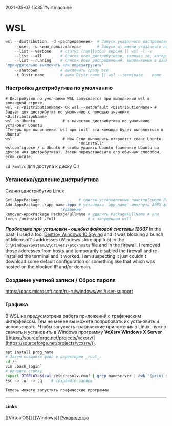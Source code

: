 2021-05-07 15:35
#virtmachine 
# WSL
```PowerShell
wsl --distribution, -d <распределение>	# Запуск указанного распределения.
    --user, -u <имя_пользователя>		# Запуск от имени указанного пользователя.
	--list --verbose 	# статус (run||stop) версия || wsl -l -v
	--list --all 		# Список всех дистрибутивов, включая те, которые сейчас не используются. Они могут находиться в процессе установки, удаления или в неработающем состоянии.
	--list --running 	# Список всех распределений, выполняемых в данный момент.
'принудительно выключить или перезагрузить'
	--shutdown 			# выключить сразу все
	-t Distr_name		# выкл Distr_name || wsl --terminate	name
```
### Настройка дистрибутива по умолчанию
```Shell
# Дистрибутив по умолчанию WSL запускается при выполнении wsl в командной строке.
wsl -s <DistributionName> OR wsl --setdefault <DistributionName> # Задает для дистрибутив по умолчанию с помощью значения <DistributionName>
wsl -s Ubuntu			 # в качестве дистрибутива по умолчанию установит Ubuntu 
"Теперь при выполнении `wsl npm init` эта команда будет выполняться в Ubuntu"
wsl 					 # Now Если выполнить откроется сеанс Ubuntu.
								"Uninstall"
wslconfig.exe / u Ubuntu # чтобы удалить Ubuntu (замените Ubuntu на другое имя дистрибутива). Затем переустановите его обычным способом, если хотите.
```
`cd /mnt/c` для доступа к диску C:\\
### Установка/удаление дистрибутива
[Скачить](https://docs.microsoft.com/ru-ru/windows/wsl/install-manual)дистрибутив Linux
``` Powershell
Get-AppxPackage					# список установленных пакетов(смори PackageFullName)
Add-AppxPackage .\app_name.appx # установка `app_name`-имя/путь APPX-файла дистрибутива
						'Удаление'
Remover-AppxPackage	PackageFullName # удалить PackageFullName # или
lxrun /uninstall /full				# в запущенном wsl?
```
_**Проблемма при установки - ошибка файловой системы 12007**_
In the past, I used a tool [Destroy Windows 10 Spying](https://github.com/Nummer/Destroy-Windows-10-Spying) and it was blocking a bunch of Microsoft's addresses (Windows store app too) in the `C:\Windows\System32\drivers\etc\hosts` file and in the firewall. I removed those addresses from hosts and temporarily disabled the firewall and re-installed the terminal and it worked. I am suspecting it just couldn't download some default configuration or something like that which was hosted on the blocked IP and/or domain.

### Создание учетной записи / Сброс пароля 
https://docs.microsoft.com/ru-ru/windows/wsl/user-support
### Графика
В WSL не предусмотрена работа приложений с графическим интерфейсом. Тем не менее вы можете попробовать их установить и использовать. Чтобы запускать графические приложения в Linux, нужно скачать и установить в Windows программу **VcXsrv Windows X Server** ([https://sourceforge.net/projects/vcxsrv/](https://sourceforge.net/projects/vcxsrv/)). 
```bash
apt install prog_name
# Затем создайте файл в директории _root_:
cd /~  
vim .bash_login`
# впишите строку
export DISPLAY=$(cat /etc/resolv.conf | grep nameserver | awk '{print $2}'):0
Esc -> :wr -> :q	# сохраните запись

Теперь можете запустить графические программы
```

_____________
#### Links
[[VirtualOS]] 
[[Windows]]
[Руководство](https://docs.microsoft.com/ru-ru/windows/wsl/)
